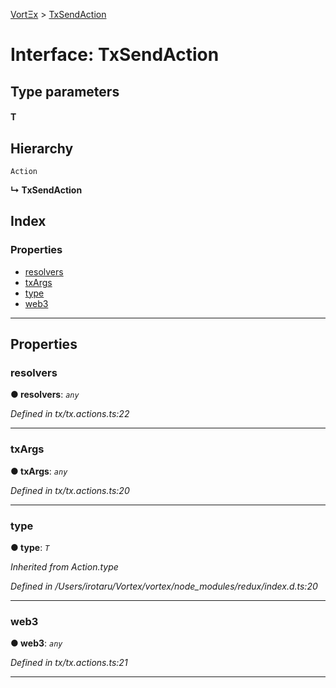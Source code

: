 [VortΞx](../README.md) > [TxSendAction](../interfaces/txsendaction.md)

# Interface: TxSendAction

## Type parameters
#### T 
## Hierarchy

 `Action`

**↳ TxSendAction**

## Index

### Properties

* [resolvers](txsendaction.md#resolvers)
* [txArgs](txsendaction.md#txargs)
* [type](txsendaction.md#type)
* [web3](txsendaction.md#web3)

---

## Properties

<a id="resolvers"></a>

###  resolvers

**● resolvers**: *`any`*

*Defined in tx/tx.actions.ts:22*

___
<a id="txargs"></a>

###  txArgs

**● txArgs**: *`any`*

*Defined in tx/tx.actions.ts:20*

___
<a id="type"></a>

###  type

**● type**: *`T`*

*Inherited from Action.type*

*Defined in /Users/irotaru/Vortex/vortex/node_modules/redux/index.d.ts:20*

___
<a id="web3"></a>

###  web3

**● web3**: *`any`*

*Defined in tx/tx.actions.ts:21*

___

